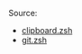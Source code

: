 Source:
- [clipboard.zsh](https://github.com/ohmyzsh/ohmyzsh/blob/master/lib/clipboard.zsh)
- [git.zsh](https://github.com/ohmyzsh/ohmyzsh/blob/master/lib/git.zsh)
